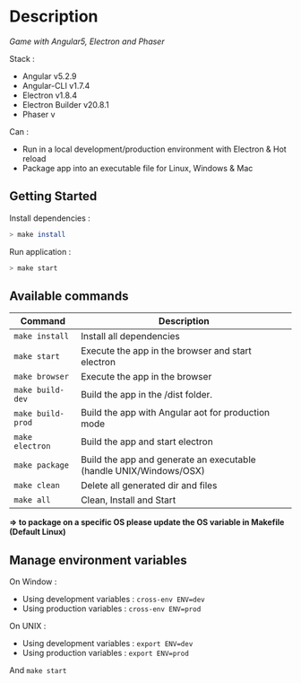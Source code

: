 
# Description

*Game with Angular5, Electron and Phaser*

Stack :
- Angular v5.2.9
- Angular-CLI v1.7.4
- Electron v1.8.4
- Electron Builder v20.8.1
- Phaser v

Can :
- Run in a local development/production environment with Electron & Hot reload
- Package app into an executable file for Linux, Windows & Mac

## Getting Started

Install dependencies :

``` bash
> make install
```

Run application :

``` bash
> make start
```

## Available commands

|Command|Description|
|--|--|
|`make install`| Install all dependencies |
|`make start`| Execute the app in the browser and start electron |
|`make browser`| Execute the app in the browser |
|`make build-dev`| Build the app in the /dist folder. |
|`make build-prod`| Build the app with Angular aot for production mode |
|`make electron`| Build the app and start electron
|`make package`| Build the app and generate an executable (handle UNIX/Windows/OSX) |
|`make clean`| Delete all generated dir and files |
|`make all`| Clean, Install and Start |

**=> to package on a specific OS please update the OS variable in Makefile (Default Linux)**

## Manage environment variables

On Window :
- Using development variables :  `cross-env ENV=dev`
- Using production variables  :  `cross-env ENV=prod`

On UNIX :
- Using development variables :  `export ENV=dev`
- Using production variables  :  `export ENV=prod`

And `make start`

